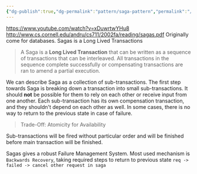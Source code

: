 ```yaml
---
{"dg-publish":true,"dg-permalink":"pattern/saga-pattern","permalink":"/pattern/saga-pattern/"}
---
```


https://www.youtube.com/watch?v=xDuwrtwYHu8
http://www.cs.cornell.edu/andru/cs711/2002fa/reading/sagas.pdf
Originally come for databases. Sagas is a Long Lived Transactions

> A Saga is a **Long Lived Transaction** that can be written as a sequence of transactions that can be interleaved.
   All transactions in the sequence complete successfully or compensating transactions are ran to amend a partial execution.

We can describe Saga as a collection of sub-transactions. The first step towards Saga is breaking down a transaction into small sub-transactions. It should **not** be possible for them to rely on each other or receive input from one another. Each sub-transaction has its own compensation transaction, and they shouldn't depend on each other as well. 
In some cases, there is no way to return to the previous state in case of failure.

> Trade-Off: Atomicity for Availability

Sub-transactions will be fired without particular order and will be finished before main transaction will be finished.

Sagas gives a robust Failure Management System. Most used mechanism is `Backwards Recovery`, taking required steps to return to previous state `req -> failed -> cancel other request in saga`
